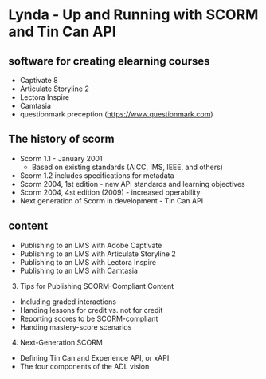 Lynda - Up and Running with SCORM and Tin Can API
===

## software for creating elearning courses

- Captivate 8
- Articulate Storyline 2
- Lectora Inspire
- Camtasia
- questionmark preception (https://www.questionmark.com)


## The history of scorm

- Scorm 1.1 - January 2001
    + Based on existing standards (AICC, IMS, IEEE, and others)
- Scorm 1.2 includes specifications for metadata
- Scorm 2004, 1st edition - new API standards and learning objectives
- Scorm 2004, 4st edition (2009) - increased operability
- Next generation of Scorm in development - Tin Can API

## content

- Publishing to an LMS with Adobe Captivate
- Publishing to an LMS with Articulate Storyline 2
- Publishing to an LMS with Lectora Inspire
- Publishing to an LMS with Camtasia

3. Tips for Publishing SCORM-Compliant Content

- Including graded interactions
- Handing lessons for credit vs. not for credit
- Reporting scores to be SCORM-compliant
- Handing mastery-score scenarios

4. Next-Generation SCORM

- Defining Tin Can and Experience API, or xAPI
- The four components of the ADL vision
